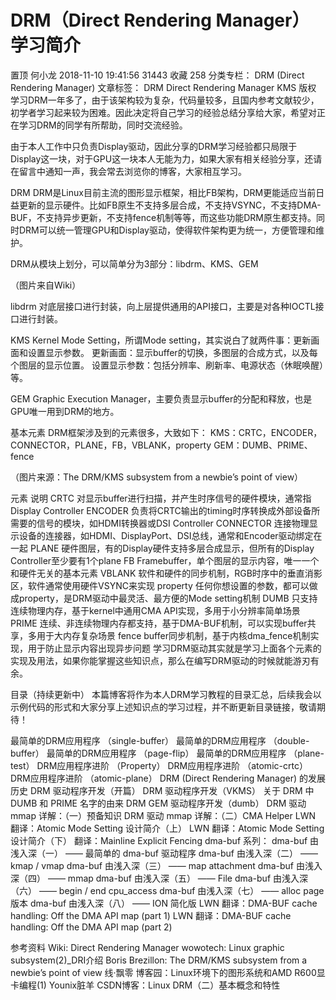 # DRM（Direct Rendering Manager）学习简介

置顶 何小龙 2018-11-10 19:41:56  31443  收藏 258
分类专栏： DRM (Direct Rendering Manager) 文章标签： DRM Direct Rendering Manager KMS
版权
学习DRM一年多了，由于该架构较为复杂，代码量较多，且国内参考文献较少，初学者学习起来较为困难。因此决定将自己学习的经验总结分享给大家，希望对正在学习DRM的同学有所帮助，同时交流经验。

由于本人工作中只负责Display驱动，因此分享的DRM学习经验都只局限于Display这一块，对于GPU这一块本人无能为力，如果大家有相关经验分享，还请在留言中通知一声，我会常去浏览你的博客，大家相互学习。

DRM
DRM是Linux目前主流的图形显示框架，相比FB架构，DRM更能适应当前日益更新的显示硬件。比如FB原生不支持多层合成，不支持VSYNC，不支持DMA-BUF，不支持异步更新，不支持fence机制等等，而这些功能DRM原生都支持。同时DRM可以统一管理GPU和Display驱动，使得软件架构更为统一，方便管理和维护。

DRM从模块上划分，可以简单分为3部分：libdrm、KMS、GEM


（图片来自Wiki）

libdrm
对底层接口进行封装，向上层提供通用的API接口，主要是对各种IOCTL接口进行封装。

KMS
Kernel Mode Setting，所谓Mode setting，其实说白了就两件事：更新画面和设置显示参数。
更新画面：显示buffer的切换，多图层的合成方式，以及每个图层的显示位置。
设置显示参数：包括分辨率、刷新率、电源状态（休眠唤醒）等。

GEM
Graphic Execution Manager，主要负责显示buffer的分配和释放，也是GPU唯一用到DRM的地方。

基本元素
DRM框架涉及到的元素很多，大致如下：
KMS：CRTC，ENCODER，CONNECTOR，PLANE，FB，VBLANK，property
GEM：DUMB、PRIME、fence


（图片来源：The DRM/KMS subsystem from a newbie’s point of view）

元素	说明
CRTC	对显示buffer进行扫描，并产生时序信号的硬件模块，通常指Display Controller
ENCODER	负责将CRTC输出的timing时序转换成外部设备所需要的信号的模块，如HDMI转换器或DSI Controller
CONNECTOR	连接物理显示设备的连接器，如HDMI、DisplayPort、DSI总线，通常和Encoder驱动绑定在一起
PLANE	硬件图层，有的Display硬件支持多层合成显示，但所有的Display Controller至少要有1个plane
FB	Framebuffer，单个图层的显示内容，唯一一个和硬件无关的基本元素
VBLANK	软件和硬件的同步机制，RGB时序中的垂直消影区，软件通常使用硬件VSYNC来实现
property	任何你想设置的参数，都可以做成property，是DRM驱动中最灵活、最方便的Mode setting机制
DUMB	只支持连续物理内存，基于kernel中通用CMA API实现，多用于小分辨率简单场景
PRIME	连续、非连续物理内存都支持，基于DMA-BUF机制，可以实现buffer共享，多用于大内存复杂场景
fence	buffer同步机制，基于内核dma_fence机制实现，用于防止显示内容出现异步问题
学习DRM驱动其实就是学习上面各个元素的实现及用法，如果你能掌握这些知识点，那么在编写DRM驱动的时候就能游刃有余。

目录（持续更新中）
本篇博客将作为本人DRM学习教程的目录汇总，后续我会以示例代码的形式和大家分享上述知识点的学习过程，并不断更新目录链接，敬请期待！

最简单的DRM应用程序 （single-buffer）
最简单的DRM应用程序 （double-buffer）
最简单的DRM应用程序 （page-flip）
最简单的DRM应用程序 （plane-test）
DRM应用程序进阶 （Property）
DRM应用程序进阶 （atomic-crtc）
DRM应用程序进阶 （atomic-plane）
DRM (Direct Rendering Manager) 的发展历史
DRM 驱动程序开发（开篇）
DRM 驱动程序开发（VKMS）
关于 DRM 中 DUMB 和 PRIME 名字的由来
DRM GEM 驱动程序开发（dumb）
DRM 驱动 mmap 详解：（一）预备知识
DRM 驱动 mmap 详解：（二）CMA Helper
LWN 翻译：Atomic Mode Setting 设计简介（上）
LWN 翻译：Atomic Mode Setting 设计简介（下）
翻译：Mainline Explicit Fencing
dma-buf 系列：
dma-buf 由浅入深（一） —— 最简单的 dma-buf 驱动程序
dma-buf 由浅入深（二） —— kmap / vmap
dma-buf 由浅入深（三） —— map attachment
dma-buf 由浅入深（四） —— mmap
dma-buf 由浅入深（五） —— File
dma-buf 由浅入深（六） —— begin / end cpu_access
dma-buf 由浅入深（七） —— alloc page 版本
dma-buf 由浅入深（八） —— ION 简化版
LWN 翻译：DMA-BUF cache handling: Off the DMA API map (part 1)
LWN 翻译：DMA-BUF cache handling: Off the DMA API map (part 2)

参考资料
Wiki: Direct Rendering Manager
wowotech: Linux graphic subsystem(2)_DRI介绍
Boris Brezillon: The DRM/KMS subsystem from a newbie’s point of view
线·飘零 博客园：Linux环境下的图形系统和AMD R600显卡编程(1)
Younix脏羊 CSDN博客：Linux DRM（二）基本概念和特性